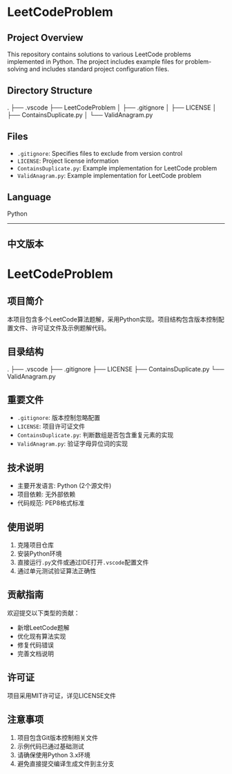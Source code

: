 # LeetCodeProblem
## Project Overview
This repository contains solutions to various LeetCode problems implemented in Python. The project includes example files for problem-solving and includes standard project configuration files.
## Directory Structure
.
├── .vscode
├── LeetCodeProblem
│   ├── .gitignore
│   ├── LICENSE
│   ├── ContainsDuplicate.py
│   └── ValidAnagram.py
## Files
- `.gitignore`: Specifies files to exclude from version control
- `LICENSE`: Project license information
- `ContainsDuplicate.py`: Example implementation for LeetCode problem
- `ValidAnagram.py`: Example implementation for LeetCode problem
## Language
Python

---

## 中文版本

# LeetCodeProblem
## 项目简介
本项目包含多个LeetCode算法题解，采用Python实现。项目结构包含版本控制配置文件、许可证文件及示例题解代码。
## 目录结构
.
├── .vscode
├── .gitignore
├── LICENSE
├── ContainsDuplicate.py
└── ValidAnagram.py
## 重要文件
- `.gitignore`: 版本控制忽略配置
- `LICENSE`: 项目许可证文件
- `ContainsDuplicate.py`: 判断数组是否包含重复元素的实现
- `ValidAnagram.py`: 验证字母异位词的实现
## 技术说明
- 主要开发语言: Python (2个源文件)
- 项目依赖: 无外部依赖
- 代码规范: PEP8格式标准
## 使用说明
1. 克隆项目仓库
2. 安装Python环境
3. 直接运行`.py`文件或通过IDE打开`.vscode`配置文件
4. 通过单元测试验证算法正确性
## 贡献指南
欢迎提交以下类型的贡献：
- 新增LeetCode题解
- 优化现有算法实现
- 修复代码错误
- 完善文档说明
## 许可证
项目采用MIT许可证，详见LICENSE文件
## 注意事项
1. 项目包含Git版本控制相关文件
2. 示例代码已通过基础测试
3. 请确保使用Python 3.x环境
4. 避免直接提交编译生成文件到主分支
